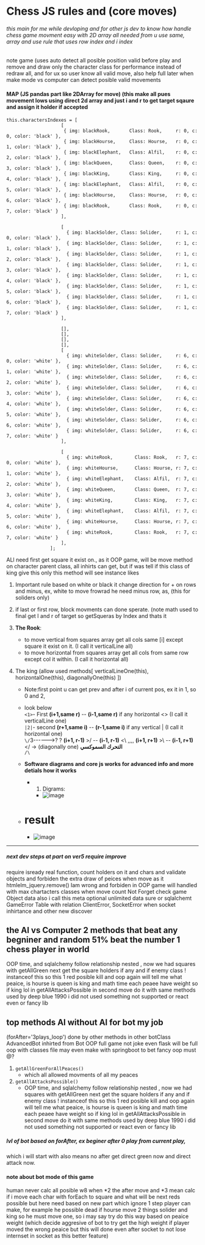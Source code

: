 # Chess JS rules and (core moves)

###### this main for me while devloping and for other js dev to know how handle chess game movment easy with 2D array all needed from u use same, array and use rule that uses row index and i index

note game (uses auto detect all posible position valid before play and remove and draw only the character class for performance instead of redraw all, and for ux so user know all valid move, also help full later when make mode vs computer can detect posible valid movements

#### MAP (JS pandas part like 2DArray for move) (this make all pues movement lows using direct 2d array and just i and r to get target sqaure and assign it holder if accepted
```javascriptarr
this.charactersIndexes = [
                    [
                     { img: blackRook,       Class: Rook,     r: 0, c: 0, color: 'black' },
                     { img: blackHourse,     Class: Hourse,   r: 0, c: 1, color: 'black' },
                     { img: blackElephant,   Class: Alfil,    r: 0, c: 2, color: 'black' },
                     { img: blackQueen,      Class: Queen,    r: 0, c: 3, color: 'black' },
                     { img: blackKing,       Class: King,     r: 0, c: 4, color: 'black' },
                     { img: blackElephant,   Class: Alfil,    r: 0, c: 5, color: 'black' },
                     { img: blackHourse,     Class: Hourse,   r: 0, c: 6, color: 'black' },
                     { img: blackRook,       Class: Rook,     r: 0, c: 7, color: 'black' }
                    ],

                    [
                      { img: blackSolder, Class: Solider,     r: 1, c: 0, color: 'black' },
                      { img: blackSolder, Class: Solider,     r: 1, c: 1, color: 'black' },
                      { img: blackSolder, Class: Solider,     r: 1, c: 2, color: 'black' },
                      { img: blackSolder, Class: Solider,     r: 1, c: 3, color: 'black' },
                      { img: blackSolder, Class: Solider,     r: 1, c: 4, color: 'black' },
                      { img: blackSolder, Class: Solider,     r: 1, c: 5, color: 'black' },
                      { img: blackSolder, Class: Solider,     r: 1, c: 6, color: 'black' },
                      { img: blackSolder, Class: Solider,     r: 1, c: 7, color: 'black' }
                    ],

                    [],
                    [],
                    [],
                    [],
                    [
                      { img: whiteSolder, Class: Solider,     r: 6, c: 0, color: 'white' },
                      { img: whiteSolder, Class: Solider,     r: 6, c: 1, color: 'white' },
                      { img: whiteSolder, Class: Solider,     r: 6, c: 2, color: 'white' },
                      { img: whiteSolder, Class: Solider,     r: 6, c: 3, color: 'white' },
                      { img: whiteSolder, Class: Solider,     r: 6, c: 4, color: 'white' },
                      { img: whiteSolder, Class: Solider,     r: 6, c: 5, color: 'white' },
                      { img: whiteSolder, Class: Solider,     r: 6, c: 6, color: 'white' },
                      { img: whiteSolder, Class: Solider,     r: 6, c: 7, color: 'white' }
                    ],

                    [
                      { img: whiteRook,        Class: Rook,   r: 7, c: 0, color: 'white' },
                      { img: whiteHourse,      Class: Hourse, r: 7, c: 1, color: 'white' },
                      { img: whiteElephant,    Class: Alfil,  r: 7, c: 2, color: 'white' },
                      { img: whiteQueen,       Class: Queen,  r: 7, c: 3, color: 'white' },
                      { img: whiteKing,        Class: King,   r: 7, c: 4, color: 'white' },
                      { img: whiteElephant,    Class: Alfil,  r: 7, c: 5, color: 'white' },
                      { img: whiteHourse,      Class: Hourse, r: 7, c: 6, color: 'white' },
                      { img: whiteRook,        Class: Rook,   r: 7, c: 7, color: 'white' }
                    ],
                ];

```

ALl need first get square it exist on., as it OOP game, will be move method on character parent class, all inhirts can get, but if was tell if this class of king give this only this method will see instance likes

1. Important rule based on white or black it change direction for + on rows and minus, ex, white to move
frowrad he need minus row, as, (this for soliders only)

3. if last or first row, block movments can done sperate.
(note math used to final get I and r of target so getSqueras by Index and thats it


1. **The Rook**:
    - to move vertical from squares array get all cols same [i] except square it exist on it. (I call it verticalLine all)
    - to move horizontal from squares array get all cols from same row except col it within.  (I call it horizontal all)

2. The king (allow used methods[ verticalLineOne(this), horizontalOne(this), diagonallyOne(this)  ])
    - Note:first point u can get prev and after i of current pos, ex it in 1, so 0 and 2,
    - look below <br />
    `<1>`- First **(i+1,same r)**  -- **(i-1,same r)** if any horizontal <>  (I call it verticalLine one) <br />
    `|2|`- second **(r+1,same i)** -- **(r-1,same i)** if any vertical |   (I call it horizontal one) <br />
    `\/`3------>? ? **(i+1, r-1)** >/ --   **(i-1, r-1)** <\  ,,,,  **(i+1, r+1)** >\ -- **(i-1, r+1)** </  -> (diagonally one) **التحرك السموكسي** <br />
    `/\`

    - **Software diagrams and core js works for advanced info and more detials how it works**
        - 1. Digrams:
            - ![image](https://github.com/MahmoudHegazi/simple_chess_js/assets/55125302/06a558d5-95af-462c-bd80-1b01909b10a1)
    - # result
        - ![image](https://github.com/MahmoudHegazi/simple_chess_js/assets/55125302/f109707c-b84a-43c6-83de-30ea146b49bf)


-----------------------------------


##### next dev steps at part on ver5 require improve
require isready real function, count holders on it and chars and validate objects and forbiden the extra draw of peices when move as it htmlelm_jquery.remove() Iam wrong and forbiden in OOP game will handled with max chartacters classes when move count Not Forget check game Object data also i call this meta optional unlimited data sure or sqlalchemt GameError Table with relation ClientError, SocketError when socket inhirtance and other new discover


## the AI vs Computer 2 methods that beat any begniner and random 51% beat the number 1 chess player in world



OOP time, and sqlalchemy follow relationship nested , now we had squares with getAllGreen next get the square holders if any and if enemy class ! instanceof this so this 1 red posible kill and oop again will tell me what peaice, is hourse is queen is king and math time each peaee have weight so if king lol in getAllAttacksPossible in second move do it with same methods used by deep blue 1990 i did not used something not supported or react even or fancy lib 


## top methods AI without AI for bot my job 

(forAfter='3plays_loop') done by other methods in other botClass AdvancedBot inhirted from Bot OOP full game not joke even flask will be full oop with classes file may even make with springboot to bet fancy oop must @?


1. ```getAllGreenForAllPeaces()```
      -  which all allowed movments of all my peaces
2. ```getAllAttacksPossible()```
      - OOP time, and sqlalchemy follow relationship nested , now we had squares with getAllGreen next get the square holders if any and if enemy class ! instanceof this so this 1 red posible kill and oop again will tell me what peaice, is hourse is queen is king and math time each peaee have weight so if king lol in getAllAttacksPossible in second move do it with same methods used by deep blue 1990 i did not used something not supported or react even or fancy lib
  
##### lvl of bot based on forAfter, ex beginer after 0 play from current play,
which i will start with also means no after get direct green now and direct attack now.

#### note about bot mode of this game
human never calc all posible w8 when *2 the after move and *3
mean calc if i move each char with forEach to square and what will be next reds possible
but here need based on new part which ignore 1 step player can make, for example he possible dead if hourse move 2 things solider and king so he must move one, so i may say try do this way based on peaice weight (which decide aggresive of bot to try get the high weight if player moved the wrong peaice but this will done even after socket to not lose internset in socket as this better feature)

